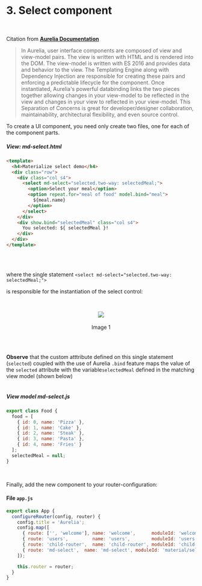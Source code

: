 # 3. Select component
<br>

Citation from **[Aurelia Documentation](http://aurelia.io/docs.html#/aurelia/framework/1.0.0-beta.1.0.7/doc/article/creating-components)**

> In Aurelia, user interface components are composed of view and view-model pairs. The view is written with HTML and is rendered into the DOM. The view-model is written with ES 2016 and provides data and behavior to the view. The Templating Engine along with Dependency Injection are responsible for creating these pairs and enforcing a predictable lifecycle for the component. Once instantiated, Aurelia's powerful databinding links the two pieces together allowing changes in your view-model to be reflected in the view and changes in your view to reflected in your view-model. This Separation of Concerns is great for developer/designer collaboration, maintainability, architectural flexibility, and even source control.

To create a UI component, you need only create two files, one for each of the component parts.

##### View:  md-select.html


```html
<template>
  <h4>Materialize select demo</h4>
  <div class="row">
    <div class="col s4">
      <select md-select="selected.two-way: selectedMeal;">
        <option>Select your meal</option>
        <option repeat.for="meal of food" model.bind="meal">
          ${meal.name}
        </option>
      </select>
    </div>
    <div show.bind="selectedMeal" class="col s4">
      You selected: ${ selectedMeal }!
    </div>
  </div>
</template>
```
<br>
<br>

where the single statement  `<select md-select="selected.two-way: selectedMeal;">`

is responsible for the instantiation of the select control:

<br>

<p align=center>
  <img src="http://i.imgur.com/LEGsSjU.png" class="responsive-img"></img>
 <br><br>
 Image 1
</p>

<br>
<br>


**Observe** that the custom atttribute defined on this single statement (`selected`) coupled with the use of Aurelia `.bind` feature maps the value of the `selected` attribute with the variable`selectedMeal` defined in the matching view model (shown below)
<br>
<br>

##### View model md-select.js

```javascript
export class Food {
  food = [
    { id: 0, name: 'Pizza' },
    { id: 1, name: 'Cake' },
    { id: 2, name: 'Steak' },
    { id: 3, name: 'Pasta' },
    { id: 4, name: 'Fries' }
  ];
  selectedMeal = null;
}

```

<br>

Finally, add the new component to your router-configuration:

#### File `app.js`

```javascript
export class App {
  configureRouter(config, router) {
    config.title = 'Aurelia';
    config.map([
      { route: ['', 'welcome'], name: 'welcome',      moduleId: 'welcome',      nav: true, title: 'Welcome' },
      { route: 'users',         name: 'users',        moduleId: 'users',        nav: true, title: 'Github Users' },
      { route: 'child-router',  name: 'child-router', moduleId: 'child-router', nav: true, title: 'Child Router' },
      { route: 'md-select',  name: 'md-select', moduleId: 'material/select/md-select', nav: true, title: 'Select' }
    ]);

    this.router = router;
  }
}

```

